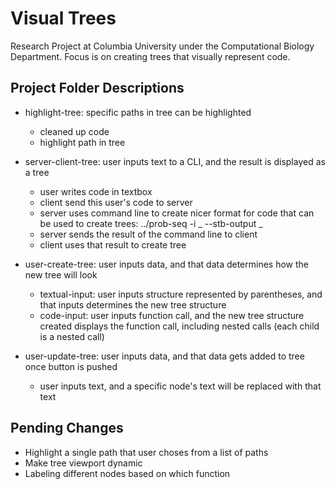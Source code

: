 # Visual Trees

Research Project at Columbia University under the Computational Biology Department. Focus is on creating trees that visually represent code.

## Project Folder Descriptions
* highlight-tree: specific paths in tree can be highlighted
  * cleaned up code
  * highlight path in tree
  
* server-client-tree: user inputs text to a CLI, and the result is displayed as a tree
  * user writes code in textbox
  * client send this user's code to server
  * server uses command line to create nicer format for code that can be used to create trees: ../prob-seq -i _ --stb-output _
  * server sends the result of the command line to client
  * client uses that result to create tree

* user-create-tree: user inputs data, and that data determines how the new tree will look
  * textual-input: user inputs structure represented by parentheses, and that inputs determines the new tree structure
  * code-input: user inputs function call, and the new tree structure created displays the function call, including nested calls (each child is a nested call)
  
* user-update-tree: user inputs data, and that data gets added to tree once button is pushed
  * user inputs text, and a specific node's text will be replaced with that text
  
## Pending Changes
* Highlight a single path that user choses from a list of paths
* Make tree viewport dynamic
* Labeling different nodes based on which function
